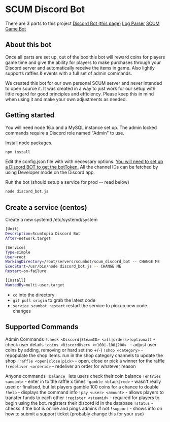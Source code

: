 # SCUM Discord Bot

There are 3 parts to this project
[Discord Bot (this page)](https://github.com/CodingByHarry/scum_discord_bot_os)
[Log Parser](https://github.com/CodingByHarry/scum_log_parser_os)
[SCUM Game Bot](https://github.com/CodingByHarry/scum_game_bot_os)

## About this bot

Once all parts are set up, out of the box this bot will reward coins for players game time and give the ability for players to make purchases through your Discord server and automatically receive the items in game. Also lightly supports raffles & events with a full set of admin commands.

We created this bot for our own personal SCUM server and never intended to open source it. It was created in a way to just work for our setup with little regard for good principles and efficiency. Please keep this in mind when using it and make your own adjustments as needed.

## Getting started

You will need node 16.x and a MySQL instance set up.
The admin locked commands require a Discord role named "Admin" to use.

Install node packages.

```sh
npm install
```

Edit the config.json file with with necessary options. [You will need to set up a Discord BOT to get the botToken.](https://discord.com/developers/applications) All the channel IDs can be fetched by using Developer mode on the Discord app.

Run the bot (should setup a service for prod -- read below)

```sh
node discord_bot.js
```

## Create a service (centos)

Create a new systemd /etc/systemd/system

```sh
[Unit]
Description=Scumtopia Discord Bot
After=network.target

[Service]
Type=simple
User=root
WorkingDirectory=/root/servers/scumbot/scum_discord_bot -- CHANGE ME
ExecStart=/usr/bin/node discord_bot.js -- CHANGE ME
Restart=on-failure

[Install]
WantedBy=multi-user.target
```

- `cd` into the directory
- `git pull origin` to grab the latest code
- `service scumbot restart` restart the service to pickup new code changes

## Supported Commands

Admin Commands
`!check <Discord|SteamID> <all|orders>(optional)` - check user details
`!coins <DiscordUser> <+100|-100|200> ` - adjust user coins by adding, removing or hard set (no +/-)
`!shop <category>` - repopulate the shop items. run in the shop category channels to update the shop
`!raffle <open|close|pick>` - open, close or pick a winner for the raffle
`!redeliver <orderid>` - redeliver an order for whatever reason

Anyone commands
`!balance ` lets users check their coin balance
`!entries <amount>` - enter in to the raffle x times
`!gamble <black|red>` - wasn't really used or finalised, but let players gamble 100 coins for a chance to double
`!help` - displays the command info
`!pay <user> <amount>` - allows players to transfer funds to each other
`!register <steamid>` - required for players to begin using the bot. registers their discord id in the database
`!status` - checks if the bot is online and pings admins if not
`!support` - shows info on how to submit a support ticket (probably change this for your use)


